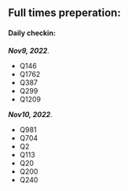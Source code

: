 ## Full times preperation:
#### Daily checkin:  
***Nov9, 2022***.
- Q146
- Q1762
- Q387
- Q299
- Q1209

***Nov10, 2022***.
- Q981
- Q704
- Q2
- Q113
- Q20
- Q200
- Q240
